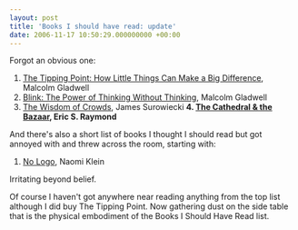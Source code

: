 ```yaml
---
layout: post
title: 'Books I should have read: update'
date: 2006-11-17 10:50:29.000000000 +00:00
---
```

Forgot an obvious one:

1. <a href="http://www.amazon.co.uk/exec/obidos/ASIN/0349113467/qid=1144307770/sr=8-1/ref=pd_ka_1/026-4754653-6799626">The Tipping Point: How Little Things Can Make a Big Difference</a>, Malcolm Gladwell
2. <a href="http://www.amazon.co.uk/exec/obidos/ASIN/0141014598/qid=1144307770/sr=8-2/ref=pd_ka_2/026-4754653-6799626">Blink: The Power of Thinking Without Thinking</a>, Malcolm Gladwell
3. <a href="http://www.amazon.co.uk/exec/obidos/ASIN/0349116059/qid=1144307770/sr=8-3/ref=pd_ka_3/026-4754653-6799626">The Wisdom of Crowds</a>, James Surowiecki
<strong>4. <a href="http://www.amazon.co.uk/Cathedral-Bazaar-Eric-S-Raymond/dp/0596001088/sr=8-1/qid=1163756617/ref=sr_1_1/203-3345198-4683111?ie=UTF8&amp;s=books">The Cathedral &amp; the Bazaar</a>, Eric S. Raymond</strong>

And there's also a short list of books I thought I should read but got annoyed with and threw across the room, starting with:

1. <a href="http://www.amazon.co.uk/No-Logo-Naomi-Klein/dp/0006530400/sr=1-1/qid=1163756821/ref=sr_1_1/203-3345198-4683111?ie=UTF8&amp;s=books">No Logo</a>, Naomi Klein

Irritating beyond belief.

Of course I haven't got anywhere near reading anything from the top list although I did buy The Tipping Point. Now gathering dust on the side table that is the physical embodiment of the Books I Should Have Read list.
